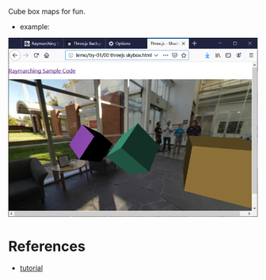 
Cube box maps for fun.

- example:

![cube example](https://github.com/odys-z/odys-z.github.io/blob/master/notes/opnGL/raymatching/screenshots/000%20threejs%20skybox.png "cube box screenshot")

# References

- [tutorial](https://threejsfundamentals.org/threejs/lessons/threejs-backgrounds.html "Shadertoy Skybox Tutorial")

